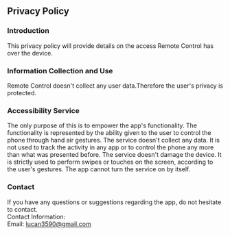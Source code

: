 Privacy Policy  
----------------

### Introduction  
This privacy policy will provide details on the access Remote Control has over the device.

### Information Collection and Use  
Remote Control doesn't collect any user data.Therefore the user's privacy is protected.

### Accessibility Service
The only purpose of this is to empower the app's functionality. The functionality is represented by the ability given to the user to control the phone through hand air gestures.
The service doesn't collect any data. It is not used to track the activity in any app or to control the phone any more than what was presented before. 
The service doesn't damage the device.
It is strictly used to perform swipes or touches on the screen, according to the user's gestures.
The app cannot turn the service on by itself.

### Contact
If you have any questions or suggestions regarding the app, do not hesitate to contact.  
Contact Information:  
Email: lucan3590@gmail.com 
